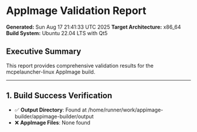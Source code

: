 # AppImage Validation Report

**Generated:** Sun Aug 17 21:41:33 UTC 2025
**Target Architecture:** x86_64
**Build System:** Ubuntu 22.04 LTS with Qt5

## Executive Summary

This report provides comprehensive validation results for the mcpelauncher-linux AppImage build.

---

## 1. Build Success Verification

- ✅ **Output Directory**: Found at /home/runner/work/appimage-builder/appimage-builder/output
- ❌ **AppImage Files**: None found
